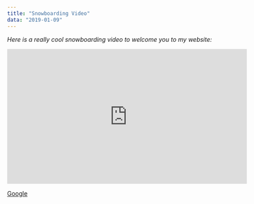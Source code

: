 ```yaml
---
title: "Snowboarding Video"
data: "2019-01-09"
---
```


*Here is a really cool snowboarding video to welcome you to my website:*
<iframe width="560" height="315" src="https://www.youtube.com/embed/0uGETVnkujA?start=33" 
    frameborder="0" allow="accelerometer; autoplay; encrypted-media; gyroscope;" allowfullscreen></iframe>

[Google](https://google.com)